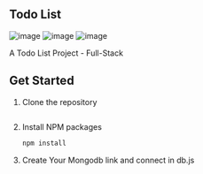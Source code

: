 ## Todo List
![image](https://user-images.githubusercontent.com/91143764/204443798-f938c9d2-7802-45f5-b383-0f03a4dc7e57.png)
![image](https://user-images.githubusercontent.com/91143764/204443846-6197285e-8bc5-4245-90be-97ca101a942e.png)
![image](https://user-images.githubusercontent.com/91143764/204443900-0c5b98ba-9f3f-4540-9f2b-30335143f073.png)

A Todo List Project - Full-Stack

## Get Started

1. Clone the repository

   ```sh

   ```

2. Install NPM packages

   ```sh
   npm install
   ```

3. Create Your Mongodb link and connect in db.js
